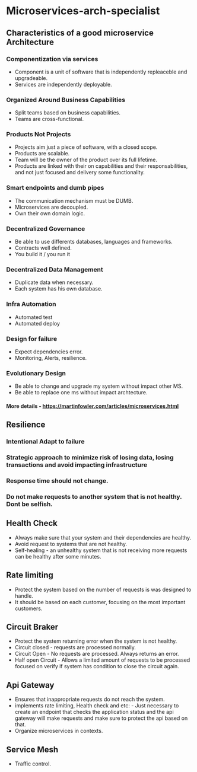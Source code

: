 # Microservices-arch-specialist


## Characteristics of a good microservice Architecture

### Componentization via services 

- Component is a unit of software that is independently repleaceble and upgradeable.
- Services are independently deployable. 

### Organized Around Business Capabilities 

- Split teams based on business capabilities. 
- Teams are cross-functional. 

### Products Not Projects 

- Projects aim just a piece of software, with a closed scope. 
- Products are scalable.
- Team will be the owner of the product over its full lifetime. 
- Products are linked with their on capabilities and their responsabilities, and not just focused and delivery some functionality. 

### Smart endpoints and dumb pipes 

- The communication mechanism must be DUMB. 
- Microservices are decoupled. 
- Own their own domain logic. 

### Decentralized Governance

- Be able to use differents databases, languages and frameworks. 
- Contracts well defined. 
- You build it / you run it 

### Decentralized Data Management

- Duplicate data when necessary. 
- Each system has his own database. 


### Infra Automation 

- Automated test 
- Automated deploy 

### Design for failure 

- Expect dependencies error. 
- Monitoring, Alerts, resilience. 

### Evolutionary Design 

- Be able to change and upgrade my system without impact other MS. 
- Be able to replace one ms without impact archtecture.

#### More details - https://martinfowler.com/articles/microservices.html

## Resilience 

### Intentional Adapt to failure 

### Strategic approach to minimize risk of losing data, losing transactions and avoid impacting infrastructure 

### Response time should not change. 

### Do not make requests to another system that is not healthy. Dont be selfish. 

## Health Check

- Always make sure that your system and their dependencies are healthy.
- Avoid request to systems that are not healthy. 
- Self-healing - an unhealthy system that is not receiving more requests can be healthy after some minutes. 

## Rate limiting 

- Protect the system based on the number of requests is was designed to handle.
- It should be based on each customer, focusing on the most important customers. 

## Circuit Braker 

- Protect the system returning error when the system is not healthy. 
- Circuit closed - requests are processed normally.
- Circuit Open - No requests are processed. Always returns an error. 
- Half open Circuit - Allows a limited amount of requests to be processed focused on verify if system has condition to close the circuit again. 


## Api Gateway 

- Ensures that inappropriate requests do not reach the system.
- implements rate limiting, Health check and etc: 
        - Just necessary to create an endpoint that checks the application status and the api gateway will make requests and make sure to protect the api based on that. 
- Organize microservices in contexts. 

## Service Mesh

- Traffic control.




